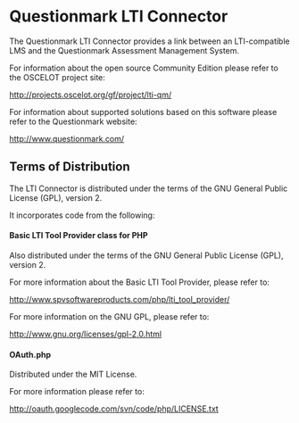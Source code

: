 # Questionmark LTI Connector

The Questionmark LTI Connector provides a link between an LTI-compatible LMS
and the Questionmark Assessment Management System.

For information about the open source Community Edition please refer to the
OSCELOT project site:

http://projects.oscelot.org/gf/project/lti-qm/

For information about supported solutions based on this software please refer
to the Questionmark website:

http://www.questionmark.com/

## Terms of Distribution

The LTI Connector is distributed under the terms of the GNU General Public
License (GPL), version 2.

It incorporates code from the following:

#### Basic LTI Tool Provider class for PHP

Also distributed under the terms of the GNU General Public License (GPL), version 2.

For more information about the Basic LTI Tool Provider, please refer to:

http://www.spvsoftwareproducts.com/php/lti_tool_provider/

For more information on the GNU GPL, please refer to:

http://www.gnu.org/licenses/gpl-2.0.html

#### OAuth.php

Distributed under the MIT License.

For more information please refer to:

http://oauth.googlecode.com/svn/code/php/LICENSE.txt
